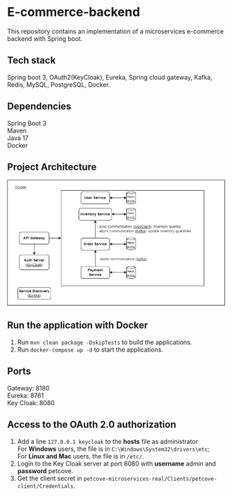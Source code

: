 # E-commerce-backend
This repository contains an implementation of a microservices e-commerce backend with Spring boot.
## Tech stack
Spring boot 3, OAuth2(KeyCloak), Eureka, Spring cloud gateway, Kafka, Redis, MySQL, PostgreSQL, Docker.
## Dependencies
Spring Boot 3  
Maven  
Java 17  
Docker
## Project Architecture
![image](https://github.com/SL1015/e-commerce-backend/blob/main/architecture2.png)
## Run the application with Docker
1. Run <code>mvn clean package -DskipTests</code> to build the applications.  
2. Run <code>docker-compose up -d</code> to start the applications.
## Ports
Gateway: 8180  
Eureka: 8761  
Key Cloak: 8080
## Access to the OAuth 2.0 authorization
1.	Add a line <code>127.0.0.1 keycloak</code> to the **hosts** file as administrator  
For **Windows** users, the file is in <code>C:\Windows\System32\drivers\etc</code>;   
For **Linux and Mac** users, the file is in <code>/etc/</code>.  
2.	Login to the Key Cloak server at port 8080 with **username** admin and **password** petcove.  
3.	Get the client secret in <code>petcove-microservices-real/Clients/petcove-client/Credentials</code>.
